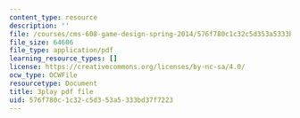 ```yaml
---
content_type: resource
description: ''
file: /courses/cms-608-game-design-spring-2014/576f780c1c32c5d353a5333bd37f7223_1506658.pdf
file_size: 64606
file_type: application/pdf
learning_resource_types: []
license: https://creativecommons.org/licenses/by-nc-sa/4.0/
ocw_type: OCWFile
resourcetype: Document
title: 3play pdf file
uid: 576f780c-1c32-c5d3-53a5-333bd37f7223
---
```

